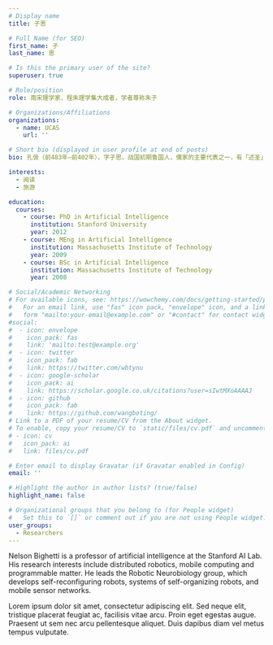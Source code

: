 ```yaml
---
# Display name
title: 子思

# Full Name (for SEO)
first_name: 子
last_name: 思

# Is this the primary user of the site?
superuser: true

# Role/position
role: 南宋理学家，程朱理学集大成者，学者尊称朱子

# Organizations/Affiliations
organizations:
  - name: UCAS
    url: ''

# Short bio (displayed in user profile at end of posts)
bio: 孔伋（前483年—前402年），字子思，战国初期鲁国人，儒家的主要代表之一，有「述圣」之称，为孔子的孙子，孔鲤的儿子，曾受业于曾子。 出仕于鲁穆公，传说四书之一的《中庸》是他所作，但此说难以证实。 而他所著的《子思子》一书已佚。孟子曾就学于其弟子或门下学者。 又《荀子・非十二子》将子思、孟子二人归为一类，指其思孟五行说「僻违而无类，幽隐而无说，闭约而无解」。 故后世又以思孟并称二人，其学派称为思孟学派。

interests:
  - 阅读
  - 旅游

education:
  courses:
    - course: PhD in Artificial Intelligence
      institution: Stanford University
      year: 2012
    - course: MEng in Artificial Intelligence
      institution: Massachusetts Institute of Technology
      year: 2009
    - course: BSc in Artificial Intelligence
      institution: Massachusetts Institute of Technology
      year: 2008

# Social/Academic Networking
# For available icons, see: https://wowchemy.com/docs/getting-started/page-builder/#icons
#   For an email link, use "fas" icon pack, "envelope" icon, and a link in the
#   form "mailto:your-email@example.com" or "#contact" for contact widget.
#social:
#  - icon: envelope
#    icon_pack: fas
#    link: 'mailto:test@example.org'
#  - icon: twitter
#    icon_pack: fab
#    link: https://twitter.com/wbtynu
#  - icon: google-scholar
#    icon_pack: ai
#    link: https://scholar.google.co.uk/citations?user=sIwtMXoAAAAJ
#  - icon: github
#    icon_pack: fab
#    link: https://github.com/wangboting/
# Link to a PDF of your resume/CV from the About widget.
# To enable, copy your resume/CV to `static/files/cv.pdf` and uncomment the lines below.
# - icon: cv
#   icon_pack: ai
#   link: files/cv.pdf

# Enter email to display Gravatar (if Gravatar enabled in Config)
email: ''

# Highlight the author in author lists? (true/false)
highlight_name: false

# Organizational groups that you belong to (for People widget)
#   Set this to `[]` or comment out if you are not using People widget.
user_groups:
  - Researchers
---
```


Nelson Bighetti is a professor of artificial intelligence at the Stanford AI Lab. His research interests include distributed robotics, mobile computing and programmable matter. He leads the Robotic Neurobiology group, which develops self-reconfiguring robots, systems of self-organizing robots, and mobile sensor networks.

Lorem ipsum dolor sit amet, consectetur adipiscing elit. Sed neque elit, tristique placerat feugiat ac, facilisis vitae arcu. Proin eget egestas augue. Praesent ut sem nec arcu pellentesque aliquet. Duis dapibus diam vel metus tempus vulputate.
